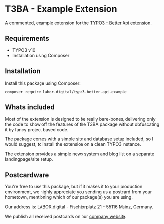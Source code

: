 # T3BA - Example Extension

A commented, example extension for the [TYPO3 - Better Api extension](https://github.com/labor-digital/typo3-better-api).

## Requirements

- TYPO3 v10
- Installation using Composer

## Installation

Install this package using Composer:

```
composer require labor-digital/typo3-better-api-example
```

## Whats included

Most of the extension is designed to be really bare-bones, delivering only the code to show off the features of the T3BA package without obfuscating it by fancy
project based code.

The package comes with a simple site and database setup included, so I would suggest, to install the extension on a clean TYPO3 instance.

The extension provides a simple news system and blog list on a separate landingpage/site setup.

## Postcardware

You're free to use this package, but if it makes it to your production environment, we highly appreciate you sending us a postcard from your hometown,
mentioning which of our package(s) you are using.

Our address is: LABOR.digital - Fischtorplatz 21 - 55116 Mainz, Germany.

We publish all received postcards on our [company website](https://labor.digital).
